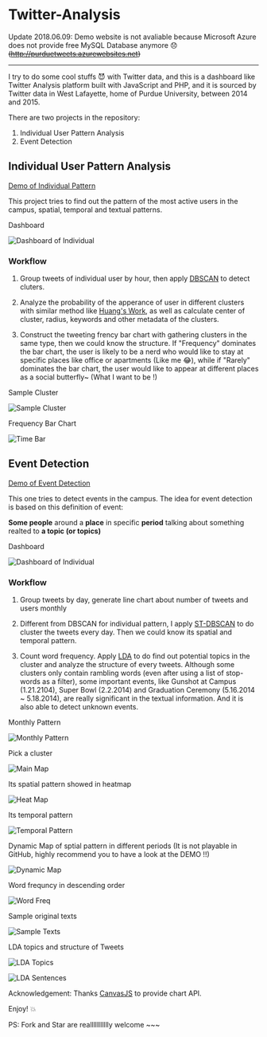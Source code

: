 # Twitter-Analysis

Update 2018.06.09: Demo website is not avaliable because Microsoft Azure does not provide free MySQL Database anymore :disappointed:~~(http://purduetweets.azurewebsites.net)~~

----------

I try to do some cool stuffs :smiling_imp: with Twitter data, and this is a dashboard like Twitter Analysis platform built with JavaScript and PHP, and it is sourced by Twitter data in West Lafayette, home of Purdue University, between 2014 and 2015.

There are two projects in the repository:

1. Individual User Pattern Analysis
2. Event Detection

## Individual User Pattern Analysis

[Demo of Individual Pattern](http://purduetweets.azurewebsites.net/individual.html)

This project tries to find out the pattern of the most active users in the campus, spatial, temporal and textual patterns.

Dashboard

![Dashboard of Individual](https://github.com/YukiDayDreamer/Twitter-Analysis/blob/master/README/individual/dashboard.png)

### Workflow

1. Group tweets of individual user by hour, then apply [DBSCAN](https://en.wikipedia.org/wiki/DBSCAN) to detect cluters.

2. Analyze the probability of the apperance of user in different clusters with similar method like [Huang's Work]( http://www.tandfonline.com/doi/full/10.1080/00045608.2015.1081120#.VjuF-YT5_rw), as well as calculate center of cluster, radius, keywords and other metadata of the clusters.

3. Construct the tweeting frency bar chart with gathering clusters in the same type, then we could know the structure. If "Frequency" dominates the bar chart, the user is likely to be a nerd who would like to stay at specific places like office or apartments (Like me :joy:), while if "Rarely" dominates the bar chart, the user would like to appear at different places as a social butterfly~ (What I want to be !) 

Sample Cluster

![Sample Cluster](https://github.com/YukiDayDreamer/Twitter-Analysis/blob/master/README/individual/cluster.png)

Frequency Bar Chart

![Time Bar](https://github.com/YukiDayDreamer/Twitter-Analysis/blob/master/README/individual/time%20chart.png)

## Event Detection

[Demo of Event Detection](http://purduetweets.azurewebsites.net/EventDetection.html)

This one tries to detect events in the campus. The idea for event detection is based on this definition of event:

**Some people** around a **place** in specific **period** talking about something realted to **a topic (or topics)**

Dashboard

![Dashboard of Individual](https://github.com/YukiDayDreamer/Twitter-Analysis/blob/master/README/event_detection/dashboard.png)

### Workflow

1. Group tweets by day, generate line chart about number of tweets and users monthly

2. Different from DBSCAN for individual pattern, I apply [ST-DBSCAN](http://www.sciencedirect.com/science/article/pii/S0169023X06000218) to do cluster the tweets every day. Then we could know its spatial and temporal pattern.

3. Count word frequency. Apply [LDA](https://en.wikipedia.org/wiki/Latent_Dirichlet_allocation) to do find out potential topics in the cluster and analyze the structure of every tweets. Although some clusters only contain rambling words (even after using a list of stop-words as a filter), some important events, like Gunshot at Campus (1.21.2104), Super Bowl (2.2.2014) and Graduation Ceremony (5.16.2014 ~ 5.18.2014), are really significant in the textual information. And it is also able to detect unknown events.

Monthly Pattern

![Monthly Pattern](https://github.com/YukiDayDreamer/Twitter-Analysis/blob/master/README/event_detection/monthly%20pattern.png)

Pick a cluster

![Main Map](https://github.com/YukiDayDreamer/Twitter-Analysis/blob/master/README/event_detection/main%20map.png)

Its spatial pattern showed in heatmap

![Heat Map](https://github.com/YukiDayDreamer/Twitter-Analysis/blob/master/README/event_detection/heatmap.png)

Its temporal pattern

![Temporal Pattern](https://github.com/YukiDayDreamer/Twitter-Analysis/blob/master/README/event_detection/temporal%20pattern.png)

Dynamic Map of sptial pattern in different periods (It is not playable in GitHub, highly recommend you to have a look at the DEMO !!)

![Dynamic Map](https://github.com/YukiDayDreamer/Twitter-Analysis/blob/master/README/event_detection/dynamic%20map.png)

Word frequncy in descending order

![Word Freq](https://github.com/YukiDayDreamer/Twitter-Analysis/blob/master/README/event_detection/word%20frequency.png)

Sample original texts

![Sample Texts](https://github.com/YukiDayDreamer/Twitter-Analysis/blob/master/README/event_detection/sampel%20text.png)

LDA topics and structure of Tweets

![LDA Topics](https://github.com/YukiDayDreamer/Twitter-Analysis/blob/master/README/event_detection/LDA%20Topics.png)

![LDA Sentences](https://github.com/YukiDayDreamer/Twitter-Analysis/blob/master/README/event_detection/LDA%20Sentences.png)


Acknowledgement: Thanks [CanvasJS](http://canvasjs.com/) to provide chart API.

Enjoy! :boom:

PS: Fork and Star are reallllllllllly welcome ~~~
